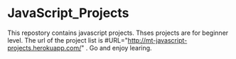 # JavaScript_Projects

This repostory contains javascript projects. Thses projects are for beginner level.
The url of the project list is #URL="http://mt-javascript-projects.herokuapp.com/" . Go and enjoy learing.